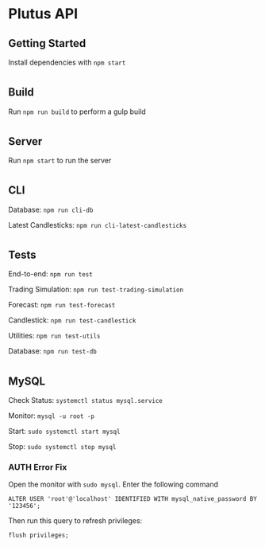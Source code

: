 # Plutus API

## Getting Started

Install dependencies with `npm start`

#
## Build

Run `npm run build` to perform a gulp build

#
## Server

Run `npm start` to run the server

#
## CLI

Database:  `npm run cli-db`

Latest Candlesticks:  `npm run cli-latest-candlesticks`

#
## Tests

End-to-end: `npm run test`

Trading Simulation: `npm run test-trading-simulation`

Forecast: `npm run test-forecast`

Candlestick: `npm run test-candlestick`

Utilities: `npm run test-utils`

Database: `npm run test-db`


#
## MySQL

Check Status: `systemctl status mysql.service`

Monitor: `mysql -u root -p`

Start: `sudo systemctl start mysql`

Stop: `sudo systemctl stop mysql`


### AUTH Error Fix

Open the monitor with `sudo mysql`. Enter the following command

`ALTER USER 'root'@'localhost' IDENTIFIED WITH mysql_native_password BY '123456';`


Then run this query to refresh privileges:

`flush privileges;`